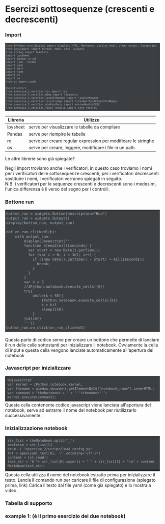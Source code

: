 # Esercizi sottosequenze (crescenti e decrescenti)

### Import
![import](./img_sub/import.png)

| Libreria | Utilizzo                                       | 
|----------|------------------------------------------------|
| Ipysheet | serve per visualizzare le tabelle da compilare |
| Pandas   | serve per riempire le tabelle    
| re       | serve per creare regular expression per modificare le stringhe |
| os       | serve per creare, leggere, modificare i file in un path    |

Le altre librerie sono già spiegate?

Negli import troviamo anche i verificatori, in questo caso troviamo i nomi per i verificatori delle sottosequenze crescenti,
per i verificatori decrescenti sostituire i nomi, i verificatori verranno spiegati in seguito.\
N.B. i verificatori per le sequenze crescenti e decrescenti sono i medesimi, l'unica differenza è il verso del segno per i controlli.

### Bottone run
![run](./img_sub/run.png)

Questa parte di codice serve per creare un bottone che permette di lanciare il run delle celle sottostanti per inizializzare il notebook.
Ovviamente la cella di input e questa cella vengono lanciate automaticamente all'apertura del notebook

### Javascript per inizializzare
![javainiti](./img_sub/javainit.png)
Questa cella contenente codice javascript viene lanciata all'apertura del notebook, serve ad estrarre il nome del notebook per riutilizzarlo successivamente.

### Inizializzazione notebook
![extract_name](./img_sub/extractname.png)
Questa cella utilizza il nome del notebook estratto prima per inizializzare il testo.
Lancia il comando run per caricare il file di configurazione (spiegato prima, link)
Carica il testo dal file yaml (come già spiegato) e lo mostra a video.

### Tabella di supporto


### example 1: (è il primo esercizio dei due notebook)
 